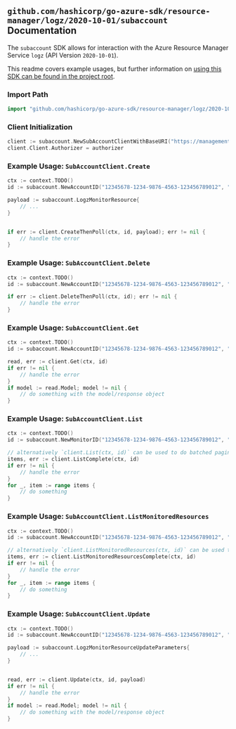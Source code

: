
## `github.com/hashicorp/go-azure-sdk/resource-manager/logz/2020-10-01/subaccount` Documentation

The `subaccount` SDK allows for interaction with the Azure Resource Manager Service `logz` (API Version `2020-10-01`).

This readme covers example usages, but further information on [using this SDK can be found in the project root](https://github.com/hashicorp/go-azure-sdk/tree/main/docs).

### Import Path

```go
import "github.com/hashicorp/go-azure-sdk/resource-manager/logz/2020-10-01/subaccount"
```


### Client Initialization

```go
client := subaccount.NewSubAccountClientWithBaseURI("https://management.azure.com")
client.Client.Authorizer = authorizer
```


### Example Usage: `SubAccountClient.Create`

```go
ctx := context.TODO()
id := subaccount.NewAccountID("12345678-1234-9876-4563-123456789012", "example-resource-group", "monitorValue", "accountValue")

payload := subaccount.LogzMonitorResource{
	// ...
}


if err := client.CreateThenPoll(ctx, id, payload); err != nil {
	// handle the error
}
```


### Example Usage: `SubAccountClient.Delete`

```go
ctx := context.TODO()
id := subaccount.NewAccountID("12345678-1234-9876-4563-123456789012", "example-resource-group", "monitorValue", "accountValue")

if err := client.DeleteThenPoll(ctx, id); err != nil {
	// handle the error
}
```


### Example Usage: `SubAccountClient.Get`

```go
ctx := context.TODO()
id := subaccount.NewAccountID("12345678-1234-9876-4563-123456789012", "example-resource-group", "monitorValue", "accountValue")

read, err := client.Get(ctx, id)
if err != nil {
	// handle the error
}
if model := read.Model; model != nil {
	// do something with the model/response object
}
```


### Example Usage: `SubAccountClient.List`

```go
ctx := context.TODO()
id := subaccount.NewMonitorID("12345678-1234-9876-4563-123456789012", "example-resource-group", "monitorValue")

// alternatively `client.List(ctx, id)` can be used to do batched pagination
items, err := client.ListComplete(ctx, id)
if err != nil {
	// handle the error
}
for _, item := range items {
	// do something
}
```


### Example Usage: `SubAccountClient.ListMonitoredResources`

```go
ctx := context.TODO()
id := subaccount.NewAccountID("12345678-1234-9876-4563-123456789012", "example-resource-group", "monitorValue", "accountValue")

// alternatively `client.ListMonitoredResources(ctx, id)` can be used to do batched pagination
items, err := client.ListMonitoredResourcesComplete(ctx, id)
if err != nil {
	// handle the error
}
for _, item := range items {
	// do something
}
```


### Example Usage: `SubAccountClient.Update`

```go
ctx := context.TODO()
id := subaccount.NewAccountID("12345678-1234-9876-4563-123456789012", "example-resource-group", "monitorValue", "accountValue")

payload := subaccount.LogzMonitorResourceUpdateParameters{
	// ...
}


read, err := client.Update(ctx, id, payload)
if err != nil {
	// handle the error
}
if model := read.Model; model != nil {
	// do something with the model/response object
}
```
